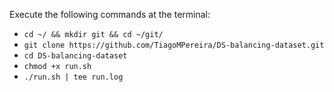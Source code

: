 Execute the following commands at the terminal:
- `cd ~/ && mkdir git && cd ~/git/`
- `git clone https://github.com/TiagoMPereira/DS-balancing-dataset.git`
- `cd DS-balancing-dataset`
- `chmod +x run.sh`
- `./run.sh | tee run.log`